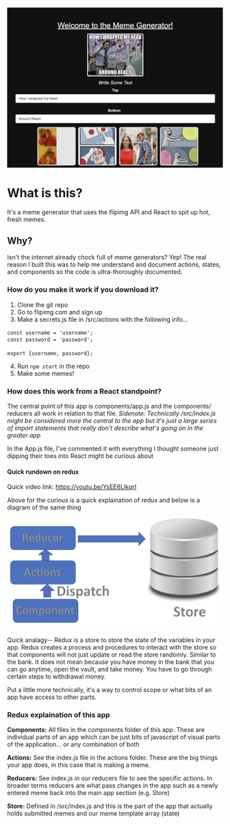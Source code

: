 ![alt text](https://github.com/haa-gg/React-Memes/blob/main/screenshots/app-screenshot.png?raw=true)
# What is this?

It's a meme generator that uses the flipimg API and React to spit up hot, fresh memes.

## Why?

Isn't the internet already chock full of meme generators? Yep! The real reason I built this was to help me understand and document actions, states, and components so the code is ultra-thoroughly documented.

### How do you make it work if you download it?

1) Clone the git repo
2) Go to flipimg.com and sign up 
3) Make a secrets.js file in /src/actions with the following info...
```
const username = 'username';
const password = 'password';

export {username, password};
```
4) Run `npm start` in the repo
5) Make some memes!

### How does this work from a React standpoint?

The central point of this app is components/app.js and the components/ reducers all work in relation to that file.
_Sidenote: Technically /src/index.js might be considered more the central to the app but it's just a large series of import statements that really don't describe what's going on in the greater app_

In the App.js file, I've commented it with everything I thought someone just dipping their toes into React might be curious about

#### Quick rundown on redux

Quick video link: https://youtu.be/YsEE6LIkqrI

Above for the curious is a quick explaination of redux and below is a diagram of the same thing

![alt text](https://github.com/haa-gg/React-Memes/blob/main/screenshots/redux-image.png?raw=true)

Quick analagy-- Redux is a store to store the state of the variables in your app. Redux creates a process and procedures to interact with the store so that components will not just update or read the store randomly. Similar to the bank. It does not mean because you have money in the bank that you can go anytime, open the vault, and take money. You have to go through certain steps to withdrawal money.

Put a little more technically, it's a way to control scope or what bits of an app have access to other parts.

### Redux explaination of this app

**Components:** All files in the components folder of this app. These are individual parts of an app which can be just bits of javascript of visual parts of the application... or any combination of both

**Actions:** See the index.js file in the actions folder. These are the big things your app does, in this case that is making a meme.

**Reducers:** See index.js in our reducers file to see the specific actions. In broader terms reducers are what pass changes in the app such as a newly entered meme back into the main app section (e.g. Store)

**Store:** Defined in /src/index.js and this is the part of the app that actually holds submitted memes and our meme template array (state)